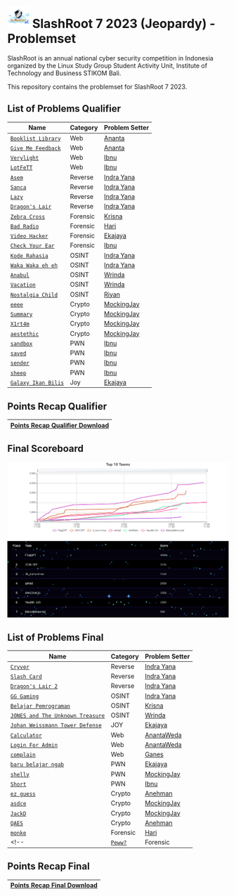 # <img src="assets/images/logo.png" height="50"> SlashRoot 7 2023 (Jeopardy) - Problemset

SlashRoot is an annual national cyber security competition in Indonesia organized by the Linux Study Group Student Activity Unit, Institute of Technology and Business STIKOM Bali.

This repository contains the problemset for SlashRoot 7 2023.

## List of Problems Qualifier

| Name                                                                                                                                     | Category | Problem Setter                                   |
| ---------------------------------------------------------------------------------------------------------------------------------------- | -------- | ------------------------------------------------ |
| [`Booklist Library`](https://github.com/Kelompok-Studi-Linux-Stikom-Bali/soal-slashroot-7/tree/master/penyisihan/web/booklist-libary)    | Web      | [Ananta](https://github.com/AnantaWeda)          |
| [`Give Me Feedback`](https://github.com/Kelompok-Studi-Linux-Stikom-Bali/soal-slashroot-7/tree/master/penyisihan/web/give-me-feedback)   | Web      | [Ananta](https://github.com/AnantaWeda)          |
| [`Verylight`](https://github.com/Kelompok-Studi-Linux-Stikom-Bali/soal-slashroot-7/tree/master/penyisihan/web/verylight)                 | Web      | [Ibnu](https://github.com/ibnudz)                |
| [`LotFeTT`](https://github.com/Kelompok-Studi-Linux-Stikom-Bali/soal-slashroot-7/tree/master/penyisihan/web/lotfett)                     | Web      | [Ibnu](https://github.com/ibnudz)                |
| [`Asem`](https://github.com/Kelompok-Studi-Linux-Stikom-Bali/soal-slashroot-7/tree/master/penyisihan/reverse/asem)                       | Reverse  | [Indra Yana](https://github.com/indrayyana)      |
| [`Sanca`](https://github.com/Kelompok-Studi-Linux-Stikom-Bali/soal-slashroot-7/tree/master/penyisihan/reverse/sanca)                     | Reverse  | [Indra Yana](https://github.com/indrayyana)      |
| [`Lazy`](https://github.com/Kelompok-Studi-Linux-Stikom-Bali/soal-slashroot-7/tree/master/penyisihan/reverse/lazy)                       | Reverse  | [Indra Yana](https://github.com/indrayyana)      |
| [`Dragon's Lair`](https://github.com/Kelompok-Studi-Linux-Stikom-Bali/soal-slashroot-7/tree/master/penyisihan/reverse/dragons_lair)      | Reverse  | [Indra Yana](https://github.com/indrayyana)      |
| [`Zebra Cross`](https://github.com/Kelompok-Studi-Linux-Stikom-Bali/soal-slashroot-7/tree/master/penyisihan/forensics/zebra_cross)       | Forensic | [Krisna](https://github.com/wiranatakrisna)      |
| [`Bad Radio`](https://github.com/Kelompok-Studi-Linux-Stikom-Bali/soal-slashroot-7/tree/master/penyisihan/forensics/bad-radio)           | Forensic | [Hari](https://github.com/gedehari)              |
| [`Video Hacker`](https://github.com/Kelompok-Studi-Linux-Stikom-Bali/soal-slashroot-7/tree/master/penyisihan/forensics/video_hacker)     | Forensic | [Ekajaya](https://github.com/ekajaya740)         |
| [`Check Your Ear`](https://github.com/Kelompok-Studi-Linux-Stikom-Bali/soal-slashroot-7/tree/master/penyisihan/forensics/check_your_ear) | Forensic | [Ibnu](https://github.com/ibnudz)                |
| [`Kode Rahasia`](https://github.com/Kelompok-Studi-Linux-Stikom-Bali/soal-slashroot-7/tree/master/penyisihan/OSINT/kode_rahasia)         | OSINT    | [Indra Yana](https://github.com/indrayyana)      |
| [`Waka Waka eh eh`](https://github.com/Kelompok-Studi-Linux-Stikom-Bali/soal-slashroot-7/tree/master/penyisihan/OSINT/waka_waka_eh_eh)   | OSINT    | [Indra Yana](https://github.com/indrayyana)      |
| [`Anabul`](https://github.com/Kelompok-Studi-Linux-Stikom-Bali/soal-slashroot-7/tree/master/penyisihan/OSINT/anabul)                     | OSINT    | [Wrinda](https://github.com/WrindaWaneswari)     |
| [`Vacation`](https://github.com/Kelompok-Studi-Linux-Stikom-Bali/soal-slashroot-7/tree/master/penyisihan/OSINT/Vacation)                 | OSINT    | [Wrinda](https://github.com/WrindaWaneswari)     |
| [`Nostalgia Child`](https://github.com/Kelompok-Studi-Linux-Stikom-Bali/soal-slashroot-7/tree/master/penyisihan/OSINT/nostalgia_child)   | OSINT    | [Riyan](https://github.com/riyanpradana21)       |
| [`eeee`](https://github.com/Kelompok-Studi-Linux-Stikom-Bali/soal-slashroot-7/tree/master/penyisihan/crypto/eeee)                        | Crypto   | [MockingJay](https://github.com/MockingjayIndra) |
| [`Summary`](https://github.com/Kelompok-Studi-Linux-Stikom-Bali/soal-slashroot-7/tree/master/penyisihan/crypto/summary)                  | Crypto   | [MockingJay](https://github.com/MockingjayIndra) |
| [`X1rt4m`](https://github.com/Kelompok-Studi-Linux-Stikom-Bali/soal-slashroot-7/tree/master/penyisihan/crypto/x1rt4m)                    | Crypto   | [MockingJay](https://github.com/MockingjayIndra) |
| [`aestethic`](https://github.com/Kelompok-Studi-Linux-Stikom-Bali/soal-slashroot-7/tree/master/penyisihan/crypto/aestethic)              | Crypto   | [MockingJay](https://github.com/MockingjayIndra) |
| [`sandbox`](https://github.com/Kelompok-Studi-Linux-Stikom-Bali/soal-slashroot-7/tree/master/penyisihan/pwn/sandbox)                     | PWN      | [Ibnu](https://github.com/ibnudz)                |
| [`saved`](https://github.com/Kelompok-Studi-Linux-Stikom-Bali/soal-slashroot-7/tree/master/penyisihan/pwn/saved)                         | PWN      | [Ibnu](https://github.com/ibnudz)                |
| [`sender`](https://github.com/Kelompok-Studi-Linux-Stikom-Bali/soal-slashroot-7/tree/master/penyisihan/pwn/sender)                       | PWN      | [Ibnu](https://github.com/ibnudz)                |
| [`sheep`](https://github.com/Kelompok-Studi-Linux-Stikom-Bali/soal-slashroot-7/tree/master/penyisihan/pwn/sheep)                         | PWN      | [Ibnu](https://github.com/ibnudz)                |
| [`Galaxy Ikan Bilis`](https://github.com/Kelompok-Studi-Linux-Stikom-Bali/soal-slashroot-7/tree/master/penyisihan/JOY/Galaxy-Ikan-Bilis) | Joy      | [Ekajaya](https://github.com/ekajaya740)         |

## Points Recap Qualifier

| [Points Recap Qualifier Download](assets/files/Rekap_Point_Slashroot_CTF_Quals.xlsx) |
| ------------------------------------------------------------------------------------ |

## Final Scoreboard
<img src="assets/images/Top_10.png">
<img src="assets/images/Scoreboard.jpg">

## List of Problems Final

| Name                                                                                                                    | Category       | Problem Setter                              |
| ----------------------------------------------------------------------------------------------------------------------- | -------------- | ------------------------------------------- |
| [`Cryver`](https://github.com/Kelompok-Studi-Linux-Stikom-Bali/soal-slashroot-7/tree/master/final/reverse/cryver) | Reverse        | [Indra Yana](https://github.com/indrayyana) |
| [`Slash Card`](https://github.com/Kelompok-Studi-Linux-Stikom-Bali/soal-slashroot-7/tree/master/final/reverse/slash_card) | Reverse        | [Indra Yana](https://github.com/indrayyana) |
| [`Dragon's Lair 2`](https://github.com/Kelompok-Studi-Linux-Stikom-Bali/soal-slashroot-7/tree/master/final/reverse/dragons_lair2) | Reverse        | [Indra Yana](https://github.com/indrayyana) |
| [`GG Gaming`](https://github.com/Kelompok-Studi-Linux-Stikom-Bali/soal-slashroot-7/tree/master/final/OSINT/gg_gaming) | OSINT        | [Indra Yana](https://github.com/indrayyana) |
| [`Belajar Pemrograman`](https://github.com/Kelompok-Studi-Linux-Stikom-Bali/soal-slashroot-7/tree/master/final/OSINT/belajar_pemrograman) | OSINT        | [Krisna](https://github.com/wiranatakrisna) |
| [`JONES and The Unknown Treasure`](https://github.com/Kelompok-Studi-Linux-Stikom-Bali/soal-slashroot-7/tree/master/final/OSINT/JONES_and_The_Unknown_Treasure) | OSINT        | [Wrinda](https://github.com/WrindaWaneswari) |
| [`Johan Weissmann Tower Defense`](https://github.com/Kelompok-Studi-Linux-Stikom-Bali/soal-slashroot-7/tree/master/final/Joy/Johan-Weissmann-Tower-Defense)         | JOY | [Ekajaya](https://github.com/ekajaya740)|
| [`Calculator`](https://github.com/Kelompok-Studi-Linux-Stikom-Bali/soal-slashroot-7/tree/master/final/web/calculator) | Web | [AnantaWeda](https://github.com/anantaweda)|
| [`Login For Admin`](https://github.com/Kelompok-Studi-Linux-Stikom-Bali/soal-slashroot-7/tree/master/final/web/login_for_admin) | Web | [AnantaWeda](https://github.com/anantaweda)|
| [`complain`](https://github.com/Kelompok-Studi-Linux-Stikom-Bali/soal-slashroot-7/tree/master/final/web/complain) | Web | [Ganes](https://github.com/Ganes556)|
| [`baru belajar ngab`](https://github.com/Kelompok-Studi-Linux-Stikom-Bali/soal-slashroot-7/tree/master/final/pwn/baru-belajar-ngab) | PWN | [Ekajaya](https://github.com/ekajaya740)|
| [`shelly`](https://github.com/Kelompok-Studi-Linux-Stikom-Bali/soal-slashroot-7/tree/master/final/pwn/shelly) | PWN | [MockingJay](https://github.com/MockingjayIndra)|
| [`Short`](https://github.com/Kelompok-Studi-Linux-Stikom-Bali/soal-slashroot-7/tree/master/final/pwn/short) | PWN | [Ibnu](https://github.com/ibnudz)|
| [`ez guess`](https://github.com/Kelompok-Studi-Linux-Stikom-Bali/soal-slashroot-7/tree/master/final/crypto/ezGuess) | Crypto   | [Anehman](https://github.com/anehman) |
| [`asdce`](https://github.com/Kelompok-Studi-Linux-Stikom-Bali/soal-slashroot-7/tree/master/final/crypto/asdce) | Crypto   | [MockingJay](https://github.com/MockingjayIndra) |
| [`JackD`](https://github.com/Kelompok-Studi-Linux-Stikom-Bali/soal-slashroot-7/tree/master/final/crypto/JackD) | Crypto   | [MockingJay](https://github.com/MockingjayIndra) |
| [`QAES`](https://github.com/Kelompok-Studi-Linux-Stikom-Bali/soal-slashroot-7/tree/master/final/crypto/QAES) | Crypto   | [Anehman](https://github.com/anehman) |
| [`monke`](https://github.com/Kelompok-Studi-Linux-Stikom-Bali/soal-slashroot-7/tree/master/final/forensic/monke) | Forensic | [Hari](https://github.com/gedehari) |
<!-- | [`Peww?`](https://github.com/Kelompok-Studi-Linux-Stikom-Bali/soal-slashroot-7/tree/master/final/forensic/?) | Forensic | [Ibnu](https://github.com/ibnudz) | -->

## Points Recap Final

| [Points Recap Final Download](assets/files/Rekap_Point_Slashroot_CTF_Final.xlsx) |
| -------------------------------------------------------------------------------- |